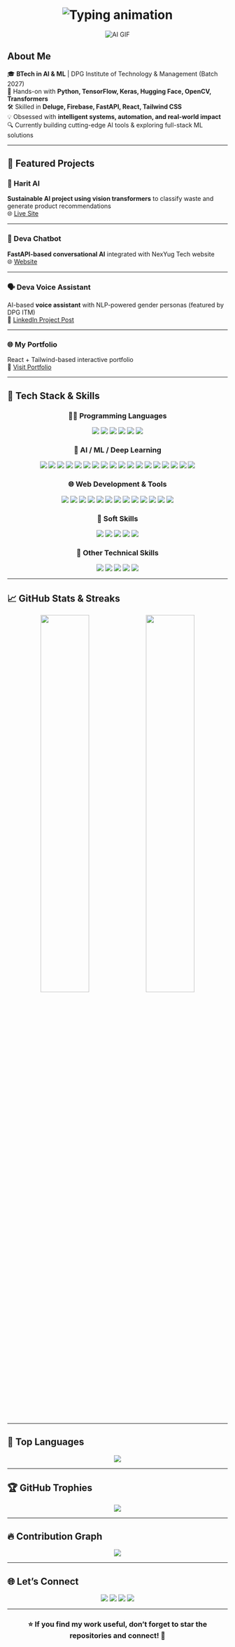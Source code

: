 <h1 align="center">
  <img src="https://readme-typing-svg.demolab.com?font=Fira+Code&weight=800&size=40&pause=1000&color=36BCF7&center=true&vCenter=true&width=800&lines=Hey+there!+I'm+Moksh+Bhardwaj;AI+%7C+ML+Engineer+%7C+Software+Developer;Always+Building+Cool+AI+Stuff;Welcome+to+my+Digital+World!" alt="Typing animation" />
</h1>


<p align="center">
  <img src="https://user-images.githubusercontent.com/31365698/215766037-54403913-12c6-48a2-a58a-6090e1ea9f19.gif" alt="AI GIF"/>
</p>

## About Me

🎓 **BTech in AI & ML** | DPG Institute of Technology & Management (Batch 2027)  
🧠 Hands-on with **Python, TensorFlow, Keras, Hugging Face, OpenCV, Transformers**  
🛠️ Skilled in **Deluge, Firebase, FastAPI, React, Tailwind CSS**  
💡 Obsessed with **intelligent systems, automation, and real-world impact**  
🔍 Currently building cutting-edge AI tools & exploring full-stack ML solutions

---

## 🚀 Featured Projects

### 🔋 Harit AI  
**Sustainable AI project using vision transformers** to classify waste and generate product recommendations  
🌐 [Live Site](https://haritai.onrender.com)

---

### 💬 Deva Chatbot  
**FastAPI-based conversational AI** integrated with NexYug Tech website  
🌐 [Website](https://nexyugtech.com)

---

### 🗣️ Deva Voice Assistant  
AI-based **voice assistant** with NLP-powered gender personas (featured by DPG ITM)  
🔗 [LinkedIn Project Post](https://www.linkedin.com/posts/dpg-institute-of-technology-and-management_dpgitm-voiceassistant-aiassistant-ugcPost-7329051618228822016-u8MJ?utm_source=social_share_send&utm_medium=member_desktop_web)

---

### 🌐 My Portfolio  
React + Tailwind-based interactive portfolio  
🔗 [Visit Portfolio](https://mokshbhardwaj.netlify.app)

---
## 🚀 Tech Stack & Skills

<div align="center">

<!-- Programming Languages -->
<h3>🧑‍💻 Programming Languages</h3>

<p>
  <img src="https://img.shields.io/badge/Python-3776AB?style=for-the-badge&logo=python&logoColor=white" />
  <img src="https://img.shields.io/badge/C-00599C?style=for-the-badge&logo=c&logoColor=white" />
  <img src="https://img.shields.io/badge/C++-004482?style=for-the-badge&logo=c%2B%2B&logoColor=white" />
  <img src="https://img.shields.io/badge/JavaScript-F7DF1E?style=for-the-badge&logo=javascript&logoColor=black" />
  <img src="https://img.shields.io/badge/HTML-E34F26?style=for-the-badge&logo=html5&logoColor=white" />
  <img src="https://img.shields.io/badge/CSS-1572B6?style=for-the-badge&logo=css3&logoColor=white" />
</p>

<!-- AI/ML -->
<h3>🧠 AI / ML / Deep Learning</h3>

<p>
  <img src="https://img.shields.io/badge/TensorFlow-FF6F00?style=for-the-badge&logo=tensorflow&logoColor=white" />
  <img src="https://img.shields.io/badge/Keras-D00000?style=for-the-badge&logo=keras&logoColor=white" />
  <img src="https://img.shields.io/badge/Scikit--learn-F7931E?style=for-the-badge&logo=scikit-learn&logoColor=white" />
  <img src="https://img.shields.io/badge/HuggingFace-FFD21F?style=for-the-badge&logo=huggingface&logoColor=black" />
  <img src="https://img.shields.io/badge/OpenCV-5C3EE8?style=for-the-badge&logo=opencv&logoColor=white" />
  <img src="https://img.shields.io/badge/Pandas-150458?style=for-the-badge&logo=pandas&logoColor=white" />
  <img src="https://img.shields.io/badge/NumPy-013243?style=for-the-badge&logo=numpy&logoColor=white" />
  <img src="https://img.shields.io/badge/Matplotlib-11557C?style=for-the-badge&logo=matplotlib&logoColor=white" />
  <img src="https://img.shields.io/badge/Seaborn-76B900?style=for-the-badge&logoColor=white" />
  <img src="https://img.shields.io/badge/RNNs-FF1493?style=for-the-badge" />
  <img src="https://img.shields.io/badge/CNNs-FF6347?style=for-the-badge" />
  <img src="https://img.shields.io/badge/Attention_Models-8A2BE2?style=for-the-badge" />
  <img src="https://img.shields.io/badge/Tokenization-4682B4?style=for-the-badge" />
  <img src="https://img.shields.io/badge/Text_Classification-2E8B57?style=for-the-badge" />
  <img src="https://img.shields.io/badge/Sentiment_Analysis-DAA520?style=for-the-badge" />
  <img src="https://img.shields.io/badge/Machine_Learning-00CED1?style=for-the-badge" />
  <img src="https://img.shields.io/badge/Data_Analysis-DC143C?style=for-the-badge" />
  <img src="https://img.shields.io/badge/Artificial_Intelligence-FF4500?style=for-the-badge" />
</p>

<!-- Web Dev & Tools -->
<h3>🌐 Web Development & Tools</h3>

<p>
  <img src="https://img.shields.io/badge/FastAPI-009688?style=for-the-badge&logo=fastapi&logoColor=white" />
  <img src="https://img.shields.io/badge/Flask-000000?style=for-the-badge&logo=flask&logoColor=white" />
  <img src="https://img.shields.io/badge/Firebase-FFCA28?style=for-the-badge&logo=firebase&logoColor=black" />
  <img src="https://img.shields.io/badge/Deluge-FFA500?style=for-the-badge" />
  <img src="https://img.shields.io/badge/REST%20APIs-02569B?style=for-the-badge" />
  <img src="https://img.shields.io/badge/Google_Colab-F9AB00?style=for-the-badge&logo=google-colab&logoColor=black" />
  <img src="https://img.shields.io/badge/Jupyter-F37626?style=for-the-badge&logo=jupyter&logoColor=white" />
  <img src="https://img.shields.io/badge/VS_Code-007ACC?style=for-the-badge&logo=visual-studio-code&logoColor=white" />
  <img src="https://img.shields.io/badge/Google_IDX-4285F4?style=for-the-badge&logo=google&logoColor=white" />
  <img src="https://img.shields.io/badge/Git-F05032?style=for-the-badge&logo=git&logoColor=white" />
  <img src="https://img.shields.io/badge/GitHub-181717?style=for-the-badge&logo=github&logoColor=white" />
  <img src="https://img.shields.io/badge/Zoho_Creator-FF5733?style=for-the-badge" />
  <img src="https://img.shields.io/badge/Zoho_CRM-900C3F?style=for-the-badge" />
</p>

<!-- Soft Skills -->
<h3>💼 Soft Skills</h3>

<p>
  <img src="https://img.shields.io/badge/Project_Management-9C27B0?style=for-the-badge" />
  <img src="https://img.shields.io/badge/Problem_Solving-3F51B5?style=for-the-badge" />
  <img src="https://img.shields.io/badge/Team_Leadership-4CAF50?style=for-the-badge" />
  <img src="https://img.shields.io/badge/Business_Development-FFC107?style=for-the-badge" />
  <img src="https://img.shields.io/badge/Start-up_Operations-795548?style=for-the-badge" />
</p>

<!-- Others -->
<h3>🧩 Other Technical Skills</h3>

<p>
  <img src="https://img.shields.io/badge/.pkl_Files-607D8B?style=for-the-badge" />
  <img src="https://img.shields.io/badge/Model_Serialization-0097A7?style=for-the-badge" />
  <img src="https://img.shields.io/badge/Pickle_&_Joblib-7B1FA2?style=for-the-badge" />
  <img src="https://img.shields.io/badge/API_%26_Firebase_Integration-512DA8?style=for-the-badge" />
  <img src="https://img.shields.io/badge/Software_Development-607D8B?style=for-the-badge" />
</p>

</div>

---

## 📈 GitHub Stats & Streaks

<p align="center">
  <img src="https://github-readme-stats.vercel.app/api?username=0001Moksh&show_icons=true&theme=radical&count_private=true&hide_border=false" width="47%"/>
  <img src="https://github-readme-streak-stats.herokuapp.com/?user=0001Moksh&theme=radical&hide_border=false" width="47%"/>
</p>

---

## 🧪 Top Languages

<p align="center">
  <img src="https://github-readme-stats.vercel.app/api/top-langs/?username=0001Moksh&layout=compact&theme=tokyonight&langs_count=10&hide_border=false"/>
</p>

---

## 🏆 GitHub Trophies

<p align="center">
  <img src="https://github-profile-trophy.vercel.app/?username=0001Moksh&theme=onestar&row=2&column=3&margin-w=15&margin-h=15"/>
</p>

---

## 🔥 Contribution Graph

<p align="center">
  <img src="https://github-readme-activity-graph.vercel.app/graph?username=0001Moksh&theme=github-compact&hide_border=true"/>
</p>

---

## 🌐 Let’s Connect

<p align="center">
  <a href="mailto:mokshbhardwaj2333@gmail.com"><img src="https://img.shields.io/badge/Gmail-D14836?style=for-the-badge&logo=gmail&logoColor=white"/></a>
  <a href="https://www.linkedin.com/in/moksh-bhardwaj-0001moksh"><img src="https://img.shields.io/badge/LinkedIn-0A66C2?style=for-the-badge&logo=linkedin&logoColor=white"/></a>
  <a href="https://github.com/0001Moksh"><img src="https://img.shields.io/badge/GitHub-181717?style=for-the-badge&logo=github&logoColor=white"/></a>
  <a href="https://mokshbhardwaj.netlify.app"><img src="https://img.shields.io/badge/Portfolio-000?style=for-the-badge&logo=Google-Chrome&logoColor=white"/></a>
</p>

---

<h3 align="center">⭐ If you find my work useful, don’t forget to star the repositories and connect! 🤝</h3>
